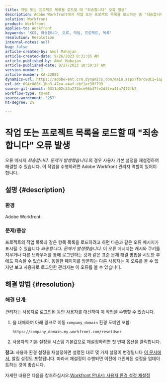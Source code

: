 ```yaml
---
title: 작업 또는 프로젝트 목록을 로드할 때 "죄송합니다" 오류 발생"
description: Adobe Workfront에서 작업 또는 프로젝트 목록을 로드하는 중 "죄송합니다" 오류를 해결하는 방법을 알아봅니다. 사용자의 환경 설정을 재설정합니다.
solution: Workfront
product: Workfront
applies-to: Workfront
keywords: 'KCS, 죄송합니다, 오류, 작업, 프로젝트, 목록'
resolution: Resolution
internal-notes: null
bug: false
article-created-by: Amol Mahajan
article-created-date: 9/26/2023 8:31:05 AM
article-published-by: Amol Mahajan
article-published-date: 9/27/2023 10:50:37 AM
version-number: 1
article-number: KA-22882
dynamics-url: https://adobe-ent.crm.dynamics.com/main.aspx?forceUCI=1&pagetype=entityrecord&etn=knowledgearticle&id=306dbe03-475c-ee11-be6f-6045bd006079
exl-id: 694c886f-1be3-47ea-a4af-ebf1ac38f799
source-git-commit: 0311a02c52a273bce96b47fe2d3fea41a74f2fb2
workflow-type: tm+mt
source-wordcount: '257'
ht-degree: 2%

---
```


# 작업 또는 프로젝트 목록을 로드할 때 &quot;죄송합니다&quot; 오류 발생


오류 메시지 *죄송합니다. 문제가 발생했습니다.*&#x200B;의 경우 사용자 기본 설정을 재설정하여 해결할 수 있습니다. 이 작업을 수행하려면 Adobe Workfront 관리자 역할이 있어야 합니다.

## 설명 {#description}


### <b>환경</b>

Adobe Workfront

### <b>문제/증상</b>

프로젝트의 작업 목록과 같은 항목 목록을 로드하려고 하면 다음과 같은 오류 메시지가 표시될 수 있습니다 *죄송합니다. 문제가 발생했습니다.* 이 오류 메시지는 캐시와 쿠키를 지우거나 다른 브라우저를 통해 로그인하는 것과 같은 표준 문제 해결 방법을 시도한 후에도 지속될 수 있습니다. 동일한 페이지를 방문하는 다른 사용자는 이 오류를 볼 수 없지만 보고 사용자로 로그인한 관리자는 이 오류를 볼 수 있습니다.


## 해결 방법 {#resolution}


### 해결 단계:

관리자는 사용자로 로그인된 동안 사용자를 대신하여 이 작업을 수행할 수 있습니다.

1. 을 대체하여 아래 링크로 이동 `company_domain` 환경 도메인 포함:

   `https://company_domain.my.workfront.com/resetUser`
2. 사용자의 기본 설정을 시스템 기본값으로 재설정하려면 첫 번째 옵션을 클릭합니다.


<b>참고: </b>사용자 환경 설정을 재설정하면 설명된 대로 몇 가지 설정이 변경됩니다 [이 문서에서](https://experienceleague.adobe.com/docs/workfront/using/administration-and-setup/add-users/create-manage-users/reset-a-users-preferences.html), 알림 설정도 포함됩니다. 따라서 재설정이 수행되면 이전에 개인화된 설정을 업데이트하는 것이 좋습니다.

자세한 내용은 다음을 참조하십시오.[Workfront 안내서: 사용자 환경 설정 재설정](https://experienceleague.adobe.com/docs/workfront/using/administration-and-setup/add-users/create-manage-users/reset-a-users-preferences.html)
